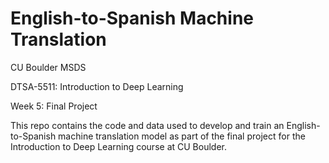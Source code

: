 # English-to-Spanish Machine Translation

CU Boulder MSDS

DTSA-5511: Introduction to Deep Learning

Week 5: Final Project

This repo contains the code and data used to develop and train an English-to-Spanish machine translation model as part of the final project for the Introduction to Deep Learning course at CU Boulder.
